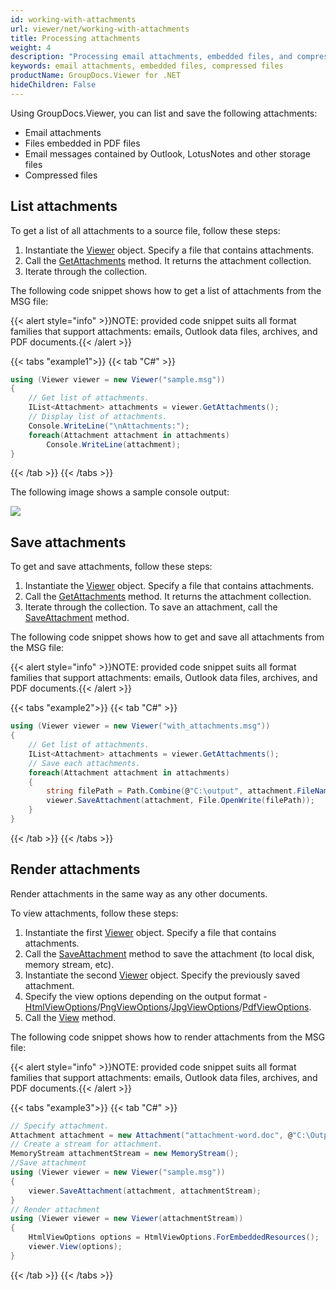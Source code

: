 ```yaml
---
id: working-with-attachments
url: viewer/net/working-with-attachments
title: Processing attachments
weight: 4
description: "Processing email attachments, embedded files, and compressed files with GroupDocs.Viewer for .NET"
keywords: email attachments, embedded files, compressed files
productName: GroupDocs.Viewer for .NET
hideChildren: False
---
```


Using GroupDocs.Viewer, you can list and save the following attachments:

* Email attachments
* Files embedded in PDF files
* Email messages contained by Outlook, LotusNotes and other storage files
* Compressed files

## List attachments

To get a list of all attachments to a source file, follow these steps:

1. Instantiate the [Viewer](https://reference.groupdocs.com/net/viewer/groupdocs.viewer/viewer) object. Specify a file that contains attachments.
2. Call the [GetAttachments](https://reference.groupdocs.com/net/viewer/groupdocs.viewer/viewer/methods/getattachments) method. It returns the attachment collection.
3. Iterate through the collection.

The following code snippet shows how to get a list of attachments from the MSG file:


{{< alert style="info" >}}NOTE: provided code snippet suits all format families that support attachments: emails, Outlook data files, archives, and PDF documents.{{< /alert >}}

{{< tabs "example1">}}
{{< tab "C#" >}}
```csharp
using (Viewer viewer = new Viewer("sample.msg"))
{
    // Get list of attachments.
    IList<Attachment> attachments = viewer.GetAttachments();
    // Display list of attachments.
    Console.WriteLine("\nAttachments:");
    foreach(Attachment attachment in attachments)
        Console.WriteLine(attachment);
}
```
{{< /tab >}}
{{< /tabs >}}

The following image shows a sample console output:

![](/viewer/net/images/how-to-list-attachments.png)

## Save attachments
To get and save attachments, follow these steps:

1. Instantiate the [Viewer](https://reference.groupdocs.com/net/viewer/groupdocs.viewer/viewer) object. Specify a file that contains attachments.
2. Call the [GetAttachments](https://reference.groupdocs.com/net/viewer/groupdocs.viewer/viewer/methods/getattachments) method. It returns the attachment collection.
3. Iterate through the collection. To save an attachment, call the [SaveAttachment](https://reference.groupdocs.com/net/viewer/groupdocs.viewer/viewer/methods/saveattachment) method.

The following code snippet shows how to get and save all attachments from the MSG file:

{{< alert style="info" >}}NOTE: provided code snippet suits all format families that support attachments: emails, Outlook data files, archives, and PDF documents.{{< /alert >}}

{{< tabs "example2">}}
{{< tab "C#" >}}
```csharp
using (Viewer viewer = new Viewer("with_attachments.msg"))
{
    // Get list of attachments.
    IList<Attachment> attachments = viewer.GetAttachments();
    // Save each attachments.
    foreach(Attachment attachment in attachments)
    {
        string filePath = Path.Combine(@"C:\output", attachment.FileName);  
        viewer.SaveAttachment(attachment, File.OpenWrite(filePath)); 
    }
}          
```
{{< /tab >}}
{{< /tabs >}}

## Render attachments

Render attachments in the same way as any other documents.

To view attachments, follow these steps:

1. Instantiate the first [Viewer](https://reference.groupdocs.com/net/viewer/groupdocs.viewer/viewer) object. Specify a file that contains attachments.
2. Call the [SaveAttachment](https://reference.groupdocs.com/net/viewer/groupdocs.viewer/viewer/methods/saveattachment) method to save the attachment (to local disk, memory stream, etc).
3. Instantiate the second [Viewer](https://reference.groupdocs.com/net/viewer/groupdocs.viewer/viewer) object. Specify the previously saved attachment.
4. Specify the view options depending on the output format - [HtmlViewOptions](https://reference.groupdocs.com/net/viewer/groupdocs.viewer.options/htmlviewoptions)/[PngViewOptions](https://reference.groupdocs.com/net/viewer/groupdocs.viewer.options/pngviewoptions)/[JpgViewOptions](https://reference.groupdocs.com/net/viewer/groupdocs.viewer.options/jpgviewoptions)/[PdfViewOptions](https://reference.groupdocs.com/net/viewer/groupdocs.viewer.options/pdfviewoptions).
5. Call the [View](https://reference.groupdocs.com/net/viewer/groupdocs.viewer/viewer/methods/view) method.

The following code snippet shows how to render attachments from the MSG file:

{{< alert style="info" >}}NOTE: provided code snippet suits all format families that support attachments: emails, Outlook data files, archives, and PDF documents.{{< /alert >}}

{{< tabs "example3">}}
{{< tab "C#" >}}
```csharp
// Specify attachment.
Attachment attachment = new Attachment("attachment-word.doc", @"C:\Output\attachment-word.doc"); 
// Create a stream for attachment.
MemoryStream attachmentStream = new MemoryStream();
//Save attachment
using (Viewer viewer = new Viewer("sample.msg"))
{
    viewer.SaveAttachment(attachment, attachmentStream); 
}
// Render attachment
using (Viewer viewer = new Viewer(attachmentStream))
{
    HtmlViewOptions options = HtmlViewOptions.ForEmbeddedResources();
    viewer.View(options);
}
```
{{< /tab >}}
{{< /tabs >}}
